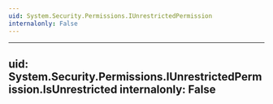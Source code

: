 ```yaml
---
uid: System.Security.Permissions.IUnrestrictedPermission
internalonly: False
---
```


---
uid: System.Security.Permissions.IUnrestrictedPermission.IsUnrestricted
internalonly: False
---

